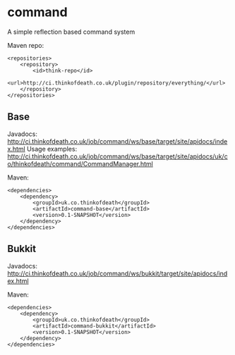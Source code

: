 command
=======

A simple reflection based command system


Maven repo: 
```
<repositories>
    <repository>
        <id>think-repo</id>
        <url>http://ci.thinkofdeath.co.uk/plugin/repository/everything/</url>
    </repository>
</repositories>
```

Base
----

Javadocs: http://ci.thinkofdeath.co.uk/job/command/ws/base/target/site/apidocs/index.html
Usage examples: http://ci.thinkofdeath.co.uk/job/command/ws/base/target/site/apidocs/uk/co/thinkofdeath/command/CommandManager.html

Maven:
```
<dependencies>
    <dependency>
        <groupId>uk.co.thinkofdeath</groupId>
        <artifactId>command-base</artifactId>
        <version>0.1-SNAPSHOT</version>
    </dependency>
</dependencies>
```

Bukkit
------

Javadocs: http://ci.thinkofdeath.co.uk/job/command/ws/bukkit/target/site/apidocs/index.html   
     
Maven:
```
<dependencies>
    <dependency>
        <groupId>uk.co.thinkofdeath</groupId>
        <artifactId>command-bukkit</artifactId>
        <version>0.1-SNAPSHOT</version>
    </dependency>
</dependencies>
```